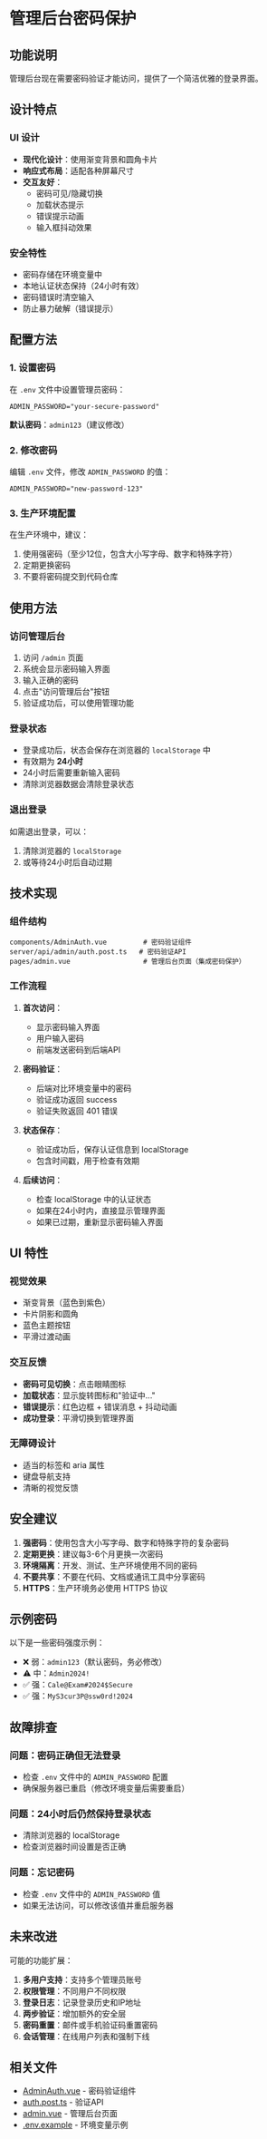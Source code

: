 # 管理后台密码保护

## 功能说明

管理后台现在需要密码验证才能访问，提供了一个简洁优雅的登录界面。

## 设计特点

### UI 设计
- **现代化设计**：使用渐变背景和圆角卡片
- **响应式布局**：适配各种屏幕尺寸
- **交互友好**：
  - 密码可见/隐藏切换
  - 加载状态提示
  - 错误提示动画
  - 输入框抖动效果

### 安全特性
- 密码存储在环境变量中
- 本地认证状态保持（24小时有效）
- 密码错误时清空输入
- 防止暴力破解（错误提示）

## 配置方法

### 1. 设置密码

在 `.env` 文件中设置管理员密码：

```env
ADMIN_PASSWORD="your-secure-password"
```

**默认密码**：`admin123`（建议修改）

### 2. 修改密码

编辑 `.env` 文件，修改 `ADMIN_PASSWORD` 的值：

```env
ADMIN_PASSWORD="new-password-123"
```

### 3. 生产环境配置

在生产环境中，建议：
1. 使用强密码（至少12位，包含大小写字母、数字和特殊字符）
2. 定期更换密码
3. 不要将密码提交到代码仓库

## 使用方法

### 访问管理后台

1. 访问 `/admin` 页面
2. 系统会显示密码输入界面
3. 输入正确的密码
4. 点击"访问管理后台"按钮
5. 验证成功后，可以使用管理功能

### 登录状态

- 登录成功后，状态会保存在浏览器的 `localStorage` 中
- 有效期为 **24小时**
- 24小时后需要重新输入密码
- 清除浏览器数据会清除登录状态

### 退出登录

如需退出登录，可以：
1. 清除浏览器的 `localStorage`
2. 或等待24小时后自动过期

## 技术实现

### 组件结构

```
components/AdminAuth.vue         # 密码验证组件
server/api/admin/auth.post.ts   # 密码验证API
pages/admin.vue                  # 管理后台页面（集成密码保护）
```

### 工作流程

1. **首次访问**：
   - 显示密码输入界面
   - 用户输入密码
   - 前端发送密码到后端API

2. **密码验证**：
   - 后端对比环境变量中的密码
   - 验证成功返回 success
   - 验证失败返回 401 错误

3. **状态保存**：
   - 验证成功后，保存认证信息到 localStorage
   - 包含时间戳，用于检查有效期

4. **后续访问**：
   - 检查 localStorage 中的认证状态
   - 如果在24小时内，直接显示管理界面
   - 如果已过期，重新显示密码输入界面

## UI 特性

### 视觉效果
- 渐变背景（蓝色到紫色）
- 卡片阴影和圆角
- 蓝色主题按钮
- 平滑过渡动画

### 交互反馈
- **密码可见切换**：点击眼睛图标
- **加载状态**：显示旋转图标和"验证中..."
- **错误提示**：红色边框 + 错误消息 + 抖动动画
- **成功登录**：平滑切换到管理界面

### 无障碍设计
- 适当的标签和 aria 属性
- 键盘导航支持
- 清晰的视觉反馈

## 安全建议

1. **强密码**：使用包含大小写字母、数字和特殊字符的复杂密码
2. **定期更换**：建议每3-6个月更换一次密码
3. **环境隔离**：开发、测试、生产环境使用不同的密码
4. **不要共享**：不要在代码、文档或通讯工具中分享密码
5. **HTTPS**：生产环境务必使用 HTTPS 协议

## 示例密码

以下是一些密码强度示例：

- ❌ 弱：`admin123`（默认密码，务必修改）
- ⚠️ 中：`Admin2024!`
- ✅ 强：`Cale@Exam#2024$Secure`
- ✅ 强：`MyS3cur3P@ssw0rd!2024`

## 故障排查

### 问题：密码正确但无法登录
- 检查 `.env` 文件中的 `ADMIN_PASSWORD` 配置
- 确保服务器已重启（修改环境变量后需要重启）

### 问题：24小时后仍然保持登录状态
- 清除浏览器的 localStorage
- 检查浏览器时间设置是否正确

### 问题：忘记密码
- 检查 `.env` 文件中的 `ADMIN_PASSWORD` 值
- 如果无法访问，可以修改该值并重启服务器

## 未来改进

可能的功能扩展：

1. **多用户支持**：支持多个管理员账号
2. **权限管理**：不同用户不同权限
3. **登录日志**：记录登录历史和IP地址
4. **两步验证**：增加额外的安全层
5. **密码重置**：邮件或手机验证码重置密码
6. **会话管理**：在线用户列表和强制下线

## 相关文件

- [AdminAuth.vue](../components/AdminAuth.vue) - 密码验证组件
- [auth.post.ts](../server/api/admin/auth.post.ts) - 验证API
- [admin.vue](../pages/admin.vue) - 管理后台页面
- [.env.example](../.env.example) - 环境变量示例

